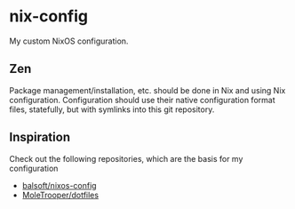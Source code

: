 # nix-config
My custom NixOS configuration.

## Zen
Package management/installation, etc. should be done in Nix and using Nix configuration. Configuration should use their native configuration format files, statefully, but with symlinks into this git repository.

## Inspiration
Check out the following repositories, which are the basis for my configuration
- [balsoft/nixos-config](https://code.balsoft.ru/balsoft/nixos-config)
- [MoleTrooper/dotfiles](https://github.com/MoleTrooper/dotfiles)
